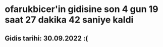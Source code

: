 # ofarukbicer'in gidisine son 4 gun 19 saat 27 dakika 42 saniye kaldi

## Gidis tarihi: 30.09.2022 :(